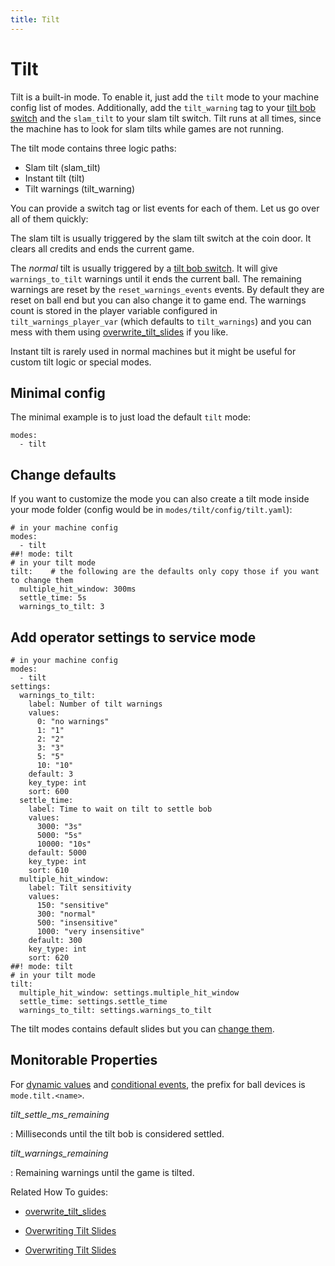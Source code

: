 ```yaml
---
title: Tilt
---
```


# Tilt


Tilt is a built-in mode. To enable it, just add the `tilt` mode to your
machine config list of modes. Additionally, add the `tilt_warning` tag
to your [tilt bob switch](../../mechs/tilt_bob.md) and the `slam_tilt` to your slam tilt switch. Tilt runs at
all times, since the machine has to look for slam tilts while games are
not running.

The tilt mode contains three logic paths:

* Slam tilt (slam_tilt)
* Instant tilt (tilt)
* Tilt warnings (tilt_warning)

You can provide a switch tag or list events for each of them. Let us go
over all of them quickly:

The slam tilt is usually triggered by the slam tilt switch at the coin
door. It clears all credits and ends the current game.

The *normal* tilt is usually triggered by a
[tilt bob switch](../../mechs/tilt_bob.md).
It will give `warnings_to_tilt` warnings until it ends the current ball.
The remaining warnings are reset by the `reset_warnings_events` events.
By default they are reset on ball end but you can also change it to game
end. The warnings count is stored in the player variable configured in
`tilt_warnings_player_var` (which defaults to `tilt_warnings`) and you
can mess with them using
[overwrite_tilt_slides](../../config_players/variable_player.md) if you
like.

Instant tilt is rarely used in normal machines but it might be useful
for custom tilt logic or special modes.

## Minimal config

The minimal example is to just load the default `tilt` mode:

``` mpf-config
modes:
  - tilt
```

## Change defaults

If you want to customize the mode you can also create a tilt mode inside
your mode folder (config would be in `modes/tilt/config/tilt.yaml`):

``` mpf-config
# in your machine config
modes:
  - tilt
##! mode: tilt
# in your tilt mode
tilt:    # the following are the defaults only copy those if you want to change them
  multiple_hit_window: 300ms
  settle_time: 5s
  warnings_to_tilt: 3
```

## Add operator settings to service mode

``` mpf-config
# in your machine config
modes:
  - tilt
settings:
  warnings_to_tilt:
    label: Number of tilt warnings
    values:
      0: "no warnings"
      1: "1"
      2: "2"
      3: "3"
      5: "5"
      10: "10"
    default: 3
    key_type: int
    sort: 600
  settle_time:
    label: Time to wait on tilt to settle bob
    values:
      3000: "3s"
      5000: "5s"
      10000: "10s"
    default: 5000
    key_type: int
    sort: 610
  multiple_hit_window:
    label: Tilt sensitivity
    values:
      150: "sensitive"
      300: "normal"
      500: "insensitive"
      1000: "very insensitive"
    default: 300
    key_type: int
    sort: 620
##! mode: tilt
# in your tilt mode
tilt:
  multiple_hit_window: settings.multiple_hit_window
  settle_time: settings.settle_time
  warnings_to_tilt: settings.warnings_to_tilt
```

The tilt modes contains default slides but you can
[change them](overwrite_tilt_slides.md).

## Monitorable Properties

For
[dynamic values](../../config/instructions/dynamic_values.md) and
[conditional events](../../events/overview/conditional.md), the prefix for ball devices is `mode.tilt.<name>`.

*tilt_settle_ms_remaining*

:   Milliseconds until the tilt bob is considered settled.

*tilt_warnings_remaining*

:   Remaining warnings until the game is tilted.

Related How To guides:

* [overwrite_tilt_slides](../../game_design/index.md)
* [Overwriting Tilt Slides](overwrite_tilt_slides.md)

* [Overwriting Tilt Slides](overwrite_tilt_slides.md)
